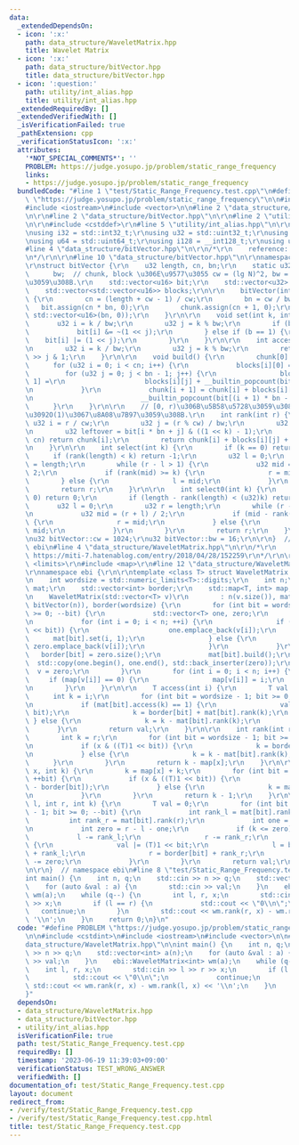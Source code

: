 ```yaml
---
data:
  _extendedDependsOn:
  - icon: ':x:'
    path: data_structure/WaveletMatrix.hpp
    title: Wavelet Matrix
  - icon: ':x:'
    path: data_structure/bitVector.hpp
    title: data_structure/bitVector.hpp
  - icon: ':question:'
    path: utility/int_alias.hpp
    title: utility/int_alias.hpp
  _extendedRequiredBy: []
  _extendedVerifiedWith: []
  _isVerificationFailed: true
  _pathExtension: cpp
  _verificationStatusIcon: ':x:'
  attributes:
    '*NOT_SPECIAL_COMMENTS*': ''
    PROBLEM: https://judge.yosupo.jp/problem/static_range_frequency
    links:
    - https://judge.yosupo.jp/problem/static_range_frequency
  bundledCode: "#line 1 \"test/Static_Range_Frequency.test.cpp\"\n#define PROBLEM\
    \ \"https://judge.yosupo.jp/problem/static_range_frequency\"\n\n#include <cstdint>\n\
    #include <iostream>\n#include <vector>\n\n#line 2 \"data_structure/WaveletMatrix.hpp\"\
    \n\r\n#line 2 \"data_structure/bitVector.hpp\"\n\r\n#line 2 \"utility/int_alias.hpp\"\
    \n\r\n#include <cstddef>\r\n#line 5 \"utility/int_alias.hpp\"\n\r\nusing std::size_t;\r\
    \nusing i32 = std::int32_t;\r\nusing u32 = std::uint32_t;\r\nusing i64 = std::int64_t;\r\
    \nusing u64 = std::uint64_t;\r\nusing i128 = __int128_t;\r\nusing u128 = __uint128_t;\n\
    #line 4 \"data_structure/bitVector.hpp\"\n\r\n/*\r\n    reference: https://misteer.hatenablog.com/entry/bit-vector\r\
    \n*/\r\n\r\n#line 10 \"data_structure/bitVector.hpp\"\n\r\nnamespace ebi {\r\n\
    \r\nstruct bitVector {\r\n    u32 length, cn, bn;\r\n    static u32 cw,\r\n  \
    \      bw;  // chunk, block \u306E\u9577\u3055 cw = (lg N)^2, bw = (lg N)/2 \u3068\
    \u3059\u308B.\r\n    std::vector<u16> bit;\r\n    std::vector<u32> chunk;\r\n\
    \    std::vector<std::vector<u16>> blocks;\r\n\r\n    bitVector(int n) : length(n)\
    \ {\r\n        cn = (length + cw - 1) / cw;\r\n        bn = cw / bw;\r\n     \
    \   bit.assign(cn * bn, 0);\r\n        chunk.assign(cn + 1, 0);\r\n        blocks.assign(cn,\
    \ std::vector<u16>(bn, 0));\r\n    }\r\n\r\n    void set(int k, int b) {\r\n \
    \       u32 i = k / bw;\r\n        u32 j = k % bw;\r\n        if (b == 0) {\r\n\
    \            bit[i] &= ~(1 << j);\r\n        } else if (b == 1) {\r\n        \
    \    bit[i] |= (1 << j);\r\n        }\r\n    }\r\n\r\n    int access(int k) {\r\
    \n        u32 i = k / bw;\r\n        u32 j = k % bw;\r\n        return bit[i]\
    \ >> j & 1;\r\n    }\r\n\r\n    void build() {\r\n        chunk[0] = 0;\r\n  \
    \      for (u32 i = 0; i < cn; i++) {\r\n            blocks[i][0] = 0;\r\n   \
    \         for (u32 j = 0; j < bn - 1; j++) {\r\n                blocks[i][j +\
    \ 1] =\r\n                    blocks[i][j] + __builtin_popcount(bit[i * bn + j]);\r\
    \n            }\r\n            chunk[i + 1] = chunk[i] + blocks[i][bn - 1] +\r\
    \n                           __builtin_popcount(bit[(i + 1) * bn - 1]);\r\n  \
    \      }\r\n    }\r\n\r\n    // [0, r)\u306B\u5B58\u5728\u3059\u308B1\u306E\u6570\
    \u3092O(1)\u3067\u8A08\u7B97\u3059\u308B.\r\n    int rank(int r) {\r\n       \
    \ u32 i = r / cw;\r\n        u32 j = (r % cw) / bw;\r\n        u32 k = r % bw;\r\
    \n        u32 leftover = bit[i * bn + j] & ((1 << k) - 1);\r\n        if (i ==\
    \ cn) return chunk[i];\r\n        return chunk[i] + blocks[i][j] + __builtin_popcount(leftover);\r\
    \n    }\r\n\r\n    int select(int k) {\r\n        if (k == 0) return 0;\r\n  \
    \      if (rank(length) < k) return -1;\r\n        u32 l = 0;\r\n        u32 r\
    \ = length;\r\n        while (r - l > 1) {\r\n            u32 mid = (r + l) /\
    \ 2;\r\n            if (rank(mid) >= k) {\r\n                r = mid;\r\n    \
    \        } else {\r\n                l = mid;\r\n            }\r\n        }\r\n\
    \        return r;\r\n    }\r\n\r\n    int select0(int k) {\r\n        if (k ==\
    \ 0) return 0;\r\n        if (length - rank(length) < (u32)k) return -1;\r\n \
    \       u32 l = 0;\r\n        u32 r = length;\r\n        while (r - l > 1) {\r\
    \n            u32 mid = (r + l) / 2;\r\n            if (mid - rank(mid) >= (u32)k)\
    \ {\r\n                r = mid;\r\n            } else {\r\n                l =\
    \ mid;\r\n            }\r\n        }\r\n        return r;\r\n    }\r\n};\r\n\r\
    \nu32 bitVector::cw = 1024;\r\nu32 bitVector::bw = 16;\r\n\r\n}  // namespace\
    \ ebi\n#line 4 \"data_structure/WaveletMatrix.hpp\"\n\r\n/*\r\n    reference:\
    \ https://miti-7.hatenablog.com/entry/2018/04/28/152259\r\n*/\r\n\r\n#include\
    \ <limits>\r\n#include <map>\r\n#line 12 \"data_structure/WaveletMatrix.hpp\"\n\
    \r\nnamespace ebi {\r\n\r\ntemplate <class T> struct WaveletMatrix {\r\n  private:\r\
    \n    int wordsize = std::numeric_limits<T>::digits;\r\n    int n;\r\n    std::vector<bitVector>\
    \ mat;\r\n    std::vector<int> border;\r\n    std::map<T, int> map;\r\n\r\n  public:\r\
    \n    WaveletMatrix(std::vector<T> v)\r\n        : n(v.size()), mat(wordsize,\
    \ bitVector(n)), border(wordsize) {\r\n        for (int bit = wordsize - 1; bit\
    \ >= 0; --bit) {\r\n            std::vector<T> one, zero;\r\n            zero.reserve(n);\r\
    \n            for (int i = 0; i < n; ++i) {\r\n                if (v[i] & ((T)1\
    \ << bit)) {\r\n                    one.emplace_back(v[i]);\r\n              \
    \      mat[bit].set(i, 1);\r\n                } else {\r\n                   \
    \ zero.emplace_back(v[i]);\r\n                }\r\n            }\r\n         \
    \   border[bit] = zero.size();\r\n            mat[bit].build();\r\n          \
    \  std::copy(one.begin(), one.end(), std::back_inserter(zero));\r\n          \
    \  v = zero;\r\n        }\r\n        for (int i = 0; i < n; i++) {\r\n       \
    \     if (map[v[i]] == 0) {\r\n                map[v[i]] = i;\r\n            }\r\
    \n        }\r\n    }\r\n\r\n    T access(int i) {\r\n        T val = 0;\r\n  \
    \      int k = i;\r\n        for (int bit = wordsize - 1; bit >= 0; --bit) {\r\
    \n            if (mat[bit].access(k) == 1) {\r\n                val |= ((T)1 <<\
    \ bit);\r\n                k = border[bit] + mat[bit].rank(k);\r\n           \
    \ } else {\r\n                k = k - mat[bit].rank(k);\r\n            }\r\n \
    \       }\r\n        return val;\r\n    }\r\n\r\n    int rank(int r, T x) {\r\n\
    \        int k = r;\r\n        for (int bit = wordsize - 1; bit >= 0; --bit) {\r\
    \n            if (x & ((T)1 << bit)) {\r\n                k = border[bit] + mat[bit].rank(k);\r\
    \n            } else {\r\n                k = k - mat[bit].rank(k);\r\n      \
    \      }\r\n        }\r\n        return k - map[x];\r\n    }\r\n\r\n    int select(T\
    \ x, int k) {\r\n        k = map[x] + k;\r\n        for (int bit = 0; bit < wordsize;\
    \ ++bit) {\r\n            if (x & ((T)1 << bit)) {\r\n                k = mat[bit].select(k\
    \ - border[bit]);\r\n            } else {\r\n                k = mat[bit].select0(k);\r\
    \n            }\r\n        }\r\n        return k - 1;\r\n    }\r\n\r\n    T quantile(int\
    \ l, int r, int k) {\r\n        T val = 0;\r\n        for (int bit = wordsize\
    \ - 1; bit >= 0; --bit) {\r\n            int rank_l = mat[bit].rank(l);\r\n  \
    \          int rank_r = mat[bit].rank(r);\r\n            int one = rank_r - rank_l;\r\
    \n            int zero = r - l - one;\r\n            if (k <= zero) {\r\n    \
    \            l -= rank_l;\r\n                r -= rank_r;\r\n            } else\
    \ {\r\n                val |= (T)1 << bit;\r\n                l = border[bit]\
    \ + rank_l;\r\n                r = border[bit] + rank_r;\r\n                k\
    \ -= zero;\r\n            }\r\n        }\r\n        return val;\r\n    }\r\n};\r\
    \n\r\n}  // namespace ebi\n#line 8 \"test/Static_Range_Frequency.test.cpp\"\n\n\
    int main() {\n    int n, q;\n    std::cin >> n >> q;\n    std::vector<int> a(n);\n\
    \    for (auto &val : a) {\n        std::cin >> val;\n    }\n    ebi::WaveletMatrix<int>\
    \ wm(a);\n    while (q--) {\n        int l, r, x;\n        std::cin >> l >> r\
    \ >> x;\n        if (l == r) {\n            std::cout << \"0\\n\";\n         \
    \   continue;\n        }\n        std::cout << wm.rank(r, x) - wm.rank(l, x) <<\
    \ '\\n';\n    }\n    return 0;\n}\n"
  code: "#define PROBLEM \"https://judge.yosupo.jp/problem/static_range_frequency\"\
    \n\n#include <cstdint>\n#include <iostream>\n#include <vector>\n\n#include \"\
    data_structure/WaveletMatrix.hpp\"\n\nint main() {\n    int n, q;\n    std::cin\
    \ >> n >> q;\n    std::vector<int> a(n);\n    for (auto &val : a) {\n        std::cin\
    \ >> val;\n    }\n    ebi::WaveletMatrix<int> wm(a);\n    while (q--) {\n    \
    \    int l, r, x;\n        std::cin >> l >> r >> x;\n        if (l == r) {\n \
    \           std::cout << \"0\\n\";\n            continue;\n        }\n       \
    \ std::cout << wm.rank(r, x) - wm.rank(l, x) << '\\n';\n    }\n    return 0;\n\
    }"
  dependsOn:
  - data_structure/WaveletMatrix.hpp
  - data_structure/bitVector.hpp
  - utility/int_alias.hpp
  isVerificationFile: true
  path: test/Static_Range_Frequency.test.cpp
  requiredBy: []
  timestamp: '2023-06-19 11:39:03+09:00'
  verificationStatus: TEST_WRONG_ANSWER
  verifiedWith: []
documentation_of: test/Static_Range_Frequency.test.cpp
layout: document
redirect_from:
- /verify/test/Static_Range_Frequency.test.cpp
- /verify/test/Static_Range_Frequency.test.cpp.html
title: test/Static_Range_Frequency.test.cpp
---
```

